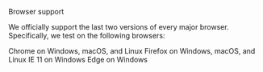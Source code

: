 Browser support

We officially support the last two versions of every major browser. Specifically, we test on the following browsers:

Chrome on Windows, macOS, and Linux
Firefox on Windows, macOS, and Linux
IE 11 on Windows
Edge on Windows